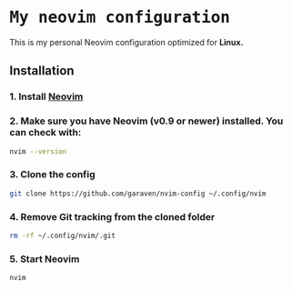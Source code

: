 # <samp>My neovim configuration</samp>
This is my personal Neovim configuration optimized for **Linux.**

## Installation
### 1. Install [Neovim](https://github.com/neovim/neovim)

### 2. Make sure you have Neovim (v0.9 or newer) installed. You can check with:
```bash
nvim --version
```
### 3. Clone the config
```bash
git clone https://github.com/garaven/nvim-config ~/.config/nvim
```
### 4. Remove Git tracking from the cloned folder
```bash
rm -rf ~/.config/nvim/.git
```
### 5. Start Neovim
```bash
nvim
```
